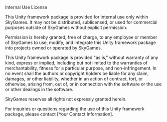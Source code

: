 Internal Use License

This Unity framework package is provided for internal use only within SkyGames. It may not be distributed, sublicensed, or used for commercial purposes outside of SkyGames without explicit permission.

Permission is hereby granted, free of charge, to any employee or member of SkyGames to use, modify, and integrate this Unity framework package into projects owned or operated by SkyGames.

This Unity framework package is provided "as is," without warranty of any kind, express or implied, including but not limited to the warranties of merchantability, fitness for a particular purpose, and non-infringement. In no event shall the authors or copyright holders be liable for any claim, damages, or other liability, whether in an action of contract, tort, or otherwise, arising from, out of, or in connection with the software or the use or other dealings in the software.

SkyGames reserves all rights not expressly granted herein.

For inquiries or questions regarding the use of this Unity framework package, please contact [Your Contact Information].
